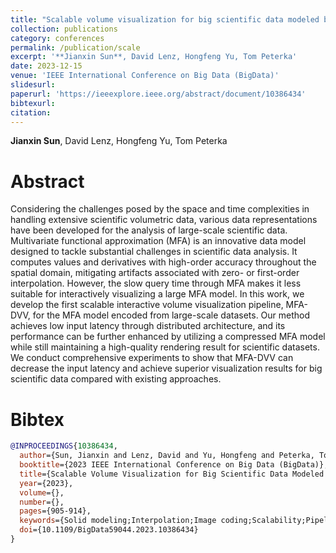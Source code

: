 ```yaml
---
title: "Scalable volume visualization for big scientific data modeled by functional approximation"
collection: publications
category: conferences
permalink: /publication/scale
excerpt: '**Jianxin Sun**, David Lenz, Hongfeng Yu, Tom Peterka'
date: 2023-12-15
venue: 'IEEE International Conference on Big Data (BigData)'
slidesurl:
paperurl: 'https://ieeexplore.ieee.org/abstract/document/10386434'
bibtexurl:
citation:
---
```

**Jianxin Sun**, David Lenz, Hongfeng Yu, Tom Peterka

Abstract
======
Considering the challenges posed by the space and time complexities in handling extensive scientific volumetric data, various data representations have been developed for the analysis of large-scale scientific data. Multivariate functional approximation (MFA) is an innovative data model designed to tackle substantial challenges in scientific data analysis. It computes values and derivatives with high-order accuracy throughout the spatial domain, mitigating artifacts associated with zero- or first-order interpolation. However, the slow query time through MFA makes it less suitable for interactively visualizing a large MFA model. In this work, we develop the first scalable interactive volume visualization pipeline, MFA-DVV, for the MFA model encoded from large-scale datasets. Our method achieves low input latency through distributed architecture, and its performance can be further enhanced by utilizing a compressed MFA model while still maintaining a high-quality rendering result for scientific datasets. We conduct comprehensive experiments to show that MFA-DVV can decrease the input latency and achieve superior visualization results for big scientific data compared with existing approaches.

Bibtex
======
```bibtex
@INPROCEEDINGS{10386434,
  author={Sun, Jianxin and Lenz, David and Yu, Hongfeng and Peterka, Tom},
  booktitle={2023 IEEE International Conference on Big Data (BigData)}, 
  title={Scalable Volume Visualization for Big Scientific Data Modeled by Functional Approximation}, 
  year={2023},
  volume={},
  number={},
  pages={905-914},
  keywords={Solid modeling;Interpolation;Image coding;Scalability;Pipelines;Data visualization;Computer architecture;volume visualization;functional approximation;big scientific dataset;distributed computing},
  doi={10.1109/BigData59044.2023.10386434}
}
```
